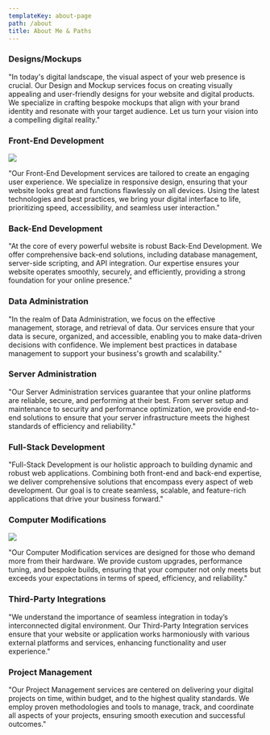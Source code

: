 ```yaml
---
templateKey: about-page
path: /about
title: About Me & Paths
---
```

### Designs/Mockups

"In today's digital landscape, the visual aspect of your web presence is crucial. Our Design and Mockup services focus on creating visually appealing and user-friendly designs for your website and digital products. We specialize in crafting bespoke mockups that align with your brand identity and resonate with your target audience. Let us turn your vision into a compelling digital reality."

### Front-End Development

![](https://nifty-allen-f38d58.netlify.app/img/mpent.gif)

"Our Front-End Development services are tailored to create an engaging user experience. We specialize in responsive design, ensuring that your website looks great and functions flawlessly on all devices. Using the latest technologies and best practices, we bring your digital interface to life, prioritizing speed, accessibility, and seamless user interaction."

### Back-End Development

"At the core of every powerful website is robust Back-End Development. We offer comprehensive back-end solutions, including database management, server-side scripting, and API integration. Our expertise ensures your website operates smoothly, securely, and efficiently, providing a strong foundation for your online presence."

### Data Administration

"In the realm of Data Administration, we focus on the effective management, storage, and retrieval of data. Our services ensure that your data is secure, organized, and accessible, enabling you to make data-driven decisions with confidence. We implement best practices in database management to support your business's growth and scalability."

### Server Administration

"Our Server Administration services guarantee that your online platforms are reliable, secure, and performing at their best. From server setup and maintenance to security and performance optimization, we provide end-to-end solutions to ensure that your server infrastructure meets the highest standards of efficiency and reliability."

### Full-Stack Development

"Full-Stack Development is our holistic approach to building dynamic and robust web applications. Combining both front-end and back-end expertise, we deliver comprehensive solutions that encompass every aspect of web development. Our goal is to create seamless, scalable, and feature-rich applications that drive your business forward."

### Computer Modifications

![](/img/green.jpg)

"Our Computer Modification services are designed for those who demand more from their hardware. We provide custom upgrades, performance tuning, and bespoke builds, ensuring that your computer not only meets but exceeds your expectations in terms of speed, efficiency, and reliability."

### Third-Party Integrations

"We understand the importance of seamless integration in today’s interconnected digital environment. Our Third-Party Integration services ensure that your website or application works harmoniously with various external platforms and services, enhancing functionality and user experience."

### Project Management

"Our Project Management services are centered on delivering your digital projects on time, within budget, and to the highest quality standards. We employ proven methodologies and tools to manage, track, and coordinate all aspects of your projects, ensuring smooth execution and successful outcomes."